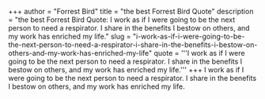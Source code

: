 +++
author = "Forrest Bird"
title = "the best Forrest Bird Quote"
description = "the best Forrest Bird Quote: I work as if I were going to be the next person to need a respirator. I share in the benefits I bestow on others, and my work has enriched my life."
slug = "i-work-as-if-i-were-going-to-be-the-next-person-to-need-a-respirator-i-share-in-the-benefits-i-bestow-on-others-and-my-work-has-enriched-my-life"
quote = '''I work as if I were going to be the next person to need a respirator. I share in the benefits I bestow on others, and my work has enriched my life.'''
+++
I work as if I were going to be the next person to need a respirator. I share in the benefits I bestow on others, and my work has enriched my life.
